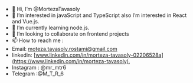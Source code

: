 - 👋 Hi, I’m @MortezaTavasoly
- 👀 I’m interested in javaScript and TypeScript also I’m interested in React and Vue.js.
- 🌱 I’m currently learning node.js.
- 💞️ I’m looking to collaborate on frontend projects
- 📫 How to reach me :
- Email: moteza.tavasoly.rostami@gmail.com
- linkedin: [www.linkedin.com/in/morteza-tavasoly-02206528a](https://www.linkedin.com/in/morteza-tavasoly),
- Instagram : @mr_mtr6
- Telegram :@M_T_R_6
